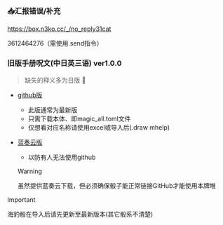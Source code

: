 ### :inbox_tray:汇报错误/补充

https://box.n3ko.cc/_/no_reply31cat

3612464276（需使用.send指令）

### 旧版手册呪文(中日英三语) ver1.0.0

> 缺失的释义多为日版 :smiling_face_with_tear:

- [github版](https://github.com/errrr-er/alll/tree/main/magic/CJE)
    - 此版通常为最新版
    - 只需下载本体、即magic_all.toml文件
    - 仅想看对应名称请使用excel或导入后(.draw mhelp)

- [蓝奏云版](https://wwye.lanzoup.com/iohw92ihoikf)
    - 以防有人无法使用github
    
    > [!WARNING]
    > 虽然提供蓝奏云下载，但必须确保骰子能正常链接GitHub才能使用本牌堆

> [!IMPORTANT]
> 海豹骰在导入后请先更新至最新版本(其它骰系不清楚)